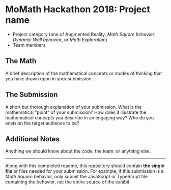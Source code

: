 # MoMath Hackathon 2018: Project name

- Project category (one of Augmented Reality, _Math Square behavior_, _Dynamic Wall behavior_, or _Math Exploration_)
- Team members

## The Math

A brief description of the mathematical concepts or modes of thinking that you have drawn upon in your submission.

## The Submission

A short but thorough explanation of your submission. What is the mathematical "point" of your submission? How does it illustrate the mathematical concepts you describe in an engaging way? Who do you envision the target audience to be?

## Additional Notes

Anything we should know about the code, the team, or anything else.

---

Along with this completed readme, this repository should contain **the single file** or files needed for your submission. For example, if this submission is a _Math Square_ behavior, only submit the JavaScript or TypeScript file containing the behavior, not the entire source of the exhibit.
